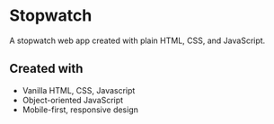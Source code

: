 # Stopwatch

A stopwatch web app created with plain HTML, CSS, and JavaScript.

## Created with

- Vanilla HTML, CSS, Javascript
- Object-oriented JavaScript
- Mobile-first, responsive design
